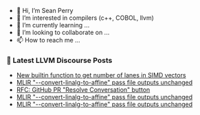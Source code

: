 - 👋 Hi, I’m Sean Perry
- 👀 I’m interested in compilers (c++, COBOL, llvm)
- 🌱 I’m currently learning ...
- 💞️ I’m looking to collaborate on ...
- 📫 How to reach me ...

<!---
s66perry/s66perry is a ✨ special ✨ repository because its `README.md` (this file) appears on your GitHub profile.
You can click the Preview link to take a look at your changes.
--->
### 📕 Latest LLVM Discourse Posts

<!-- DISCOURSE-LLVM:START -->
- [New builtin function to get number of lanes in SIMD vectors](https://discourse.llvm.org/t/new-builtin-function-to-get-number-of-lanes-in-simd-vectors/73911#post_4)
- [MLIR &quot;--convert-linalg-to-affine&quot; pass file outputs unchanged](https://discourse.llvm.org/t/mlir-convert-linalg-to-affine-pass-file-outputs-unchanged/74237#post_5)
- [RFC: GitHub PR &quot;Resolve Conversation&quot; button](https://discourse.llvm.org/t/rfc-github-pr-resolve-conversation-button/73178?page=3#post_42)
- [MLIR &quot;--convert-linalg-to-affine&quot; pass file outputs unchanged](https://discourse.llvm.org/t/mlir-convert-linalg-to-affine-pass-file-outputs-unchanged/74237#post_4)
- [MLIR &quot;--convert-linalg-to-affine&quot; pass file outputs unchanged](https://discourse.llvm.org/t/mlir-convert-linalg-to-affine-pass-file-outputs-unchanged/74237#post_3)
<!-- DISCOURSE-LLVM:END -->
